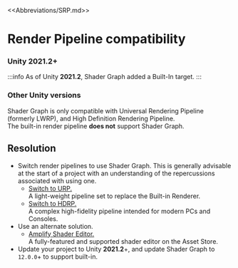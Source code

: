 <<Abbreviations/SRP.md>>
# Render Pipeline compatibility

### Unity 2021.2+
:::info
As of Unity **2021.2**, Shader Graph added a Built-In target.
:::

### Other Unity versions
Shader Graph is only compatible with Universal Rendering Pipeline (formerly LWRP), and High Definition Rendering Pipeline.  
The built-in render pipeline **does not** support Shader Graph.

## Resolution

- Switch render pipelines to use Shader Graph. This is generally advisable at the start of a project with an understanding of the repercussions associated with using one.
    - [Switch to URP.](https://docs.unity3d.com/Packages/com.unity.render-pipelines.universal@latest/index.html?subfolder=/manual/InstallingAndConfiguringURP.html)  
      A light-weight pipeline set to replace the Built-in Renderer.
    - [Switch to HDRP.](https://docs.unity3d.com/Packages/com.unity.render-pipelines.high-definition@latest/index.html?subfolder=/manual/Upgrading-To-HDRP.html)  
      A complex high-fidelity pipeline intended for modern PCs and Consoles.
- Use an alternate solution.  
    - [Amplify Shader Editor.](https://assetstore.unity.com/packages/tools/visual-scripting/amplify-shader-editor-68570)  
      A fully-featured and supported shader editor on the Asset Store.
- Update your project to Unity **2021.2**+, and update Shader Graph to `12.0.0`+ to support built-in. 
